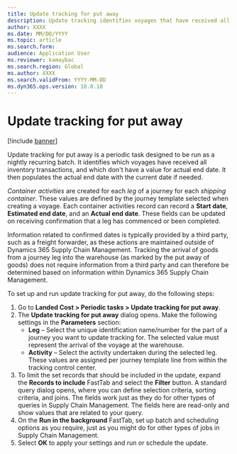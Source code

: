 ```yaml
---
title: Update tracking for put away
description: Update tracking identifies voyages that have received all inventory transactions, and voyages that don't have an actual end date. It then populates the actual end date with the current date.
author: XXXX
ms.date: MM/DD/YYYY
ms.topic: article
ms.search.form:
audience: Application User
ms.reviewer: kamaybac
ms.search.region: Global
ms.author: XXXX
ms.search.validFrom: YYYY-MM-DD
ms.dyn365.ops.version: 10.0.18
---
```


# Update tracking for put away

[!include [banner](../includes/banner.md)]

Update tracking for put away is a periodic task designed to be run as a nightly recurring batch. It identifies which voyages have received all inventory transactions, and which don't have a value for actual end date. It then populates the actual end date with the current date if needed.

*Container activities* are created for each *leg* of a journey for each *shipping container*. These values are defined by  the journey template selected when creating a voyage. Each container activities record can record a **Start date**, **Estimated end date**, and an **Actual end date**. These fields can be updated on receiving confirmation that a leg has commenced or been completed.

Information related to confirmed dates is typically provided by a third party, such as a freight forwarder, as these actions are maintained outside of Dynamics 365 Supply Chain Management. Tracking the arrival of goods from a journey leg into the warehouse (as marked by the put away of goods) does not require information from a third party and can therefore be determined based on information within Dynamics 365 Supply Chain Management.

To set up and run update tracking for put away, do the following steps:

1. Go to **Landed Cost \> Periodic tasks \> Update tracking for put away**.
1. The **Update tracking for put away** dialog opens. Make the following settings in the **Parameters** section:
    - **Leg** – Select the unique identification name/number for the part of a journey you want to update tracking for. The selected value must represent the arrival of the voyage at the warehouse.
    - **Activity** – Select the activity undertaken during the selected leg. These values are assigned per journey template line from within the tracking control center.
1. To limit the set records that should be included in the update, expand the **Records to include** FastTab and select the **Filter** button. A standard query dialog opens, where you can define selection criteria, sorting criteria, and joins. The fields work just as they do for other types of queries in Supply Chain Management. The fields here are read-only and show values that are related to your query.
1. On the **Run in the background** FastTab, set up batch and scheduling options as you require, just as you might do for other types of jobs in Supply Chain Management.
1. Select **OK** to apply your settings and run or schedule the update.
